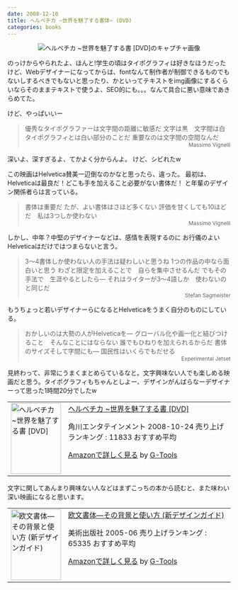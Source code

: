 ```yaml
---
date: 2008-12-10
title: ヘルベチカ ~世界を魅了する書体~ (DVD)
categories: books
---
```

<p style="text-align: center;"><img src="http://lh6.ggpht.com/_1drnogi3vdg/ST_Len5gthI/AAAAAAAAAK0/zowrajFQnTI/helvetica.png" alt="ヘルベチカ ~世界を魅了する書 [DVD]のキャプチャ画像" /></p>
のっけからやられたよ、ほんと!学生の頃はタイポグラフィは好きなほうだったけど、Ｗebデザイナーになってからは、fontなんて制作者が制御できるものでもないしするべきでもないと思ったり、かといってテキストをimg画像にするくらいならそのままテキストで使うよ、SEO的にも。。。なんて具合に悪い意味であきらめてた。

けど、やっぱいいー
<blockquote>優秀なタイポグラファーは文字間の距離に敏感だ
文字は黒　文字間は白
タイポグラフィとは白い部分のことだ
重要なのは文字間の空間なんだ
<div style="text-align: right;"><span style="font-size: 85%;">Massimo Vignelli</span></div></blockquote>
深いよ、深すぎるよ、てかよく分からんよ。
けど、シビれたw

この映画はHelvetica賛美一辺倒なのかなと思ったら、違った。
最初は、Helveticaは最良だ！どこも手を加えること必要がない書体だ！
と年輩のデザイン関係者らは言っている。
<blockquote>書体は重要だ  たが、よい書体はさほど多くない
評価を甘くしても10ほどだ　私は3つしか使わない
<div style="text-align: right;"><span style="font-size: 85%;">Massimo Vignelli</span></div></blockquote>
しかし、中年？中堅のデザイナーなどは、感情を表現するのに
お行儀のよいHelveticaはだけではつまらないと言う。
<blockquote>3〜4書体しか使わない人の手法は疑わしいと思うね
1つの作品の中なら面白いと思う
わざと限定を加えることで　自らを集中させるんだ
でもその手法で　生涯やるとしたら—
それはライターが3〜4語しか　使わないのと同じだ
<div style="text-align: right;"><span style="font-size: 85%;">Stefan Sagmeister</span></div></blockquote>
もうちょっと若いデザイナーらになるとHelveticaをうまく自分のものにしている。
<blockquote>おかしいのは大勢の人がHelveticaを— グローバル化や画一化と結びつけること　そんなことにはならない
誰でもひねりを加えられるからだ 書体のサイズそして字間にも—
国民性はいくらでもだせる
<div style="text-align: right;"><span style="font-size: 85%;">Experimental Jetset</span></div></blockquote>
見終わって、非常にうまくまとめらているなと。文字興味ない人でも楽しめる映画だと思う。タイポグラフィもちゃんとしよー、デザインがんばらなーデザイナーって思った1時間20分でしたw
<table border="0" cellpadding="5">
<tbody>
<tr>
<td valign="top"><a href="http://www.amazon.co.jp/exec/obidos/ASIN/B001DCSBYG/warikiru-22/ref=nosim/" target="_blank"><img class="fig" src="http://ecx.images-amazon.com/images/I/21LrCRS8QlL._SL160_.jpg" border="0" alt="ヘルベチカ ~世界を魅了する書 [DVD]" width="113" height="160" /></a></td>
<td valign="top"><span><a href="http://www.amazon.co.jp/%E3%83%98%E3%83%AB%E3%83%99%E3%83%81%E3%82%AB-%7E%E4%B8%96%E7%95%8C%E3%82%92%E9%AD%85%E4%BA%86%E3%81%99%E3%82%8B%E6%9B%B8-DVD-%E3%82%B2%E3%82%A4%E3%83%AA%E3%83%BC%E3%83%BB%E3%83%8F%E3%82%B9%E3%83%88%E3%82%A6%E3%82%A3%E3%83%83%E3%83%88/dp/B001DCSBYG%3FSubscriptionId%3D15SMZCTB9V8NGR2TW082%26tag%3Dwarikiru-22%26linkCode%3Dxm2%26camp%3D2025%26creative%3D165953%26creativeASIN%3DB001DCSBYG" target="_blank">ヘルベチカ ~世界を魅了する書 [DVD]</a><img style="border: none;" src="http://www.assoc-amazon.jp/e/ir?t=warikiru-22&amp;l=ur2&amp;o=9" alt="" width="1" height="1" /></span>

<span>角川エンタテインメント  2008-10-24
売り上げランキング : 11833
おすすめ平均  <img src="http://g-images.amazon.com/images/G/01/detail/stars-5-0.gif" alt="" /></span>

<span><a href="http://www.amazon.co.jp/%E3%83%98%E3%83%AB%E3%83%99%E3%83%81%E3%82%AB-%7E%E4%B8%96%E7%95%8C%E3%82%92%E9%AD%85%E4%BA%86%E3%81%99%E3%82%8B%E6%9B%B8-DVD-%E3%82%B2%E3%82%A4%E3%83%AA%E3%83%BC%E3%83%BB%E3%83%8F%E3%82%B9%E3%83%88%E3%82%A6%E3%82%A3%E3%83%83%E3%83%88/dp/B001DCSBYG%3FSubscriptionId%3D15SMZCTB9V8NGR2TW082%26tag%3Dwarikiru-22%26linkCode%3Dxm2%26camp%3D2025%26creative%3D165953%26creativeASIN%3DB001DCSBYG" target="_blank">Amazonで詳しく見る</a></span> <span>by <a href="http://www.goodpic.com/mt/aws/index.html">G-Tools</a></span></td>
</tr>
</tbody>
</table>
文字に関してあんまり興味ない人などはまずこっちの本から読むと、また味わい深い映画になると思います。
<table border="0" cellpadding="5">
<tbody>
<tr>
<td valign="top"><a href="http://www.amazon.co.jp/exec/obidos/ASIN/4568502772/warikiru-22/ref=nosim/" target="_blank"><img class="fig" src="http://ecx.images-amazon.com/images/I/41WJXVJH72L._SL160_.jpg" border="0" alt="欧文書体―その背景と使い方 (新デザインガイド)" width="113" height="160" /></a></td>
<td valign="top"><span><a href="http://www.amazon.co.jp/%E6%AC%A7%E6%96%87%E6%9B%B8%E4%BD%93%E2%80%95%E3%81%9D%E3%81%AE%E8%83%8C%E6%99%AF%E3%81%A8%E4%BD%BF%E3%81%84%E6%96%B9-%E6%96%B0%E3%83%87%E3%82%B6%E3%82%A4%E3%83%B3%E3%82%AC%E3%82%A4%E3%83%89-%E5%B0%8F%E6%9E%97-%E7%AB%A0/dp/4568502772%3FSubscriptionId%3D15SMZCTB9V8NGR2TW082%26tag%3Dwarikiru-22%26linkCode%3Dxm2%26camp%3D2025%26creative%3D165953%26creativeASIN%3D4568502772" target="_blank">欧文書体―その背景と使い方 (新デザインガイド)</a><img style="border: none;" src="http://www.assoc-amazon.jp/e/ir?t=warikiru-22&amp;l=ur2&amp;o=9" alt="" width="1" height="1" /></span>

<span>美術出版社  2005-06
売り上げランキング : 65335
おすすめ平均  <img src="http://g-images.amazon.com/images/G/01/detail/stars-4-5.gif" alt="" /></span>

<span><a href="http://www.amazon.co.jp/%E6%AC%A7%E6%96%87%E6%9B%B8%E4%BD%93%E2%80%95%E3%81%9D%E3%81%AE%E8%83%8C%E6%99%AF%E3%81%A8%E4%BD%BF%E3%81%84%E6%96%B9-%E6%96%B0%E3%83%87%E3%82%B6%E3%82%A4%E3%83%B3%E3%82%AC%E3%82%A4%E3%83%89-%E5%B0%8F%E6%9E%97-%E7%AB%A0/dp/4568502772%3FSubscriptionId%3D15SMZCTB9V8NGR2TW082%26tag%3Dwarikiru-22%26linkCode%3Dxm2%26camp%3D2025%26creative%3D165953%26creativeASIN%3D4568502772" target="_blank">Amazonで詳しく見る</a></span> <span>by <a href="http://www.goodpic.com/mt/aws/index.html">G-Tools</a></span></td>
</tr>
</tbody>
</table>

